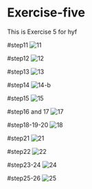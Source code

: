 # Exercise-five
This is  Exercise 5 for hyf


#step11
![11](https://github.com/user-attachments/assets/92c2e9a6-f54e-461e-a49f-52bd2872ffee)

#step12
![12](https://github.com/user-attachments/assets/9815bba0-9ecb-479c-bc43-8daa80525ebc)

#step13
![13](https://github.com/user-attachments/assets/a2a5e1cb-b166-4266-b434-600ed424f5c8)

#step14
![14-b](https://github.com/user-attachments/assets/0a65e4b9-6e9b-4ff1-919e-0259b6a12bc7)

#step15
![15](https://github.com/user-attachments/assets/20fb32dd-faa7-4447-bdfd-00a241e91065)

#step16 and 17
![17](https://github.com/user-attachments/assets/470bfebb-b076-43b0-9dca-ddf9c45c633e)

#step18-19-20
![18](https://github.com/user-attachments/assets/a24d4627-816f-4dda-8fbe-59a6af8fa507)

#step21
![21](https://github.com/user-attachments/assets/68df8839-8f50-4b59-9c5d-a384d5991f44)

#step22
![22](https://github.com/user-attachments/assets/2b26d3ae-0553-4c06-84d1-0629c6de0cb9)

#step23-24
![24](https://github.com/user-attachments/assets/2f055d41-080c-4ac6-9117-2f47d85760da)

#step25-26
![25](https://github.com/user-attachments/assets/c72e7250-eb09-4b55-bd70-4ce571587821)










